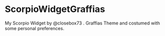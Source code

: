 # ScorpioWidgetGraffias
My Scorpio Widget by @closebox73 . Graffias Theme and costumed with some personal preferences.
